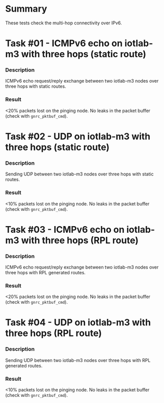 Summary
=======

These tests check the multi-hop connectivity over IPv6.

Task #01 - ICMPv6 echo on iotlab-m3 with three hops (static route)
==================================================================
### Description

ICMPv6 echo request/reply exchange between two iotlab-m3 nodes over three hops
with static routes.

### Result

<20% packets lost on the pinging node.
No leaks in the packet buffer (check with `gnrc_pktbuf_cmd`).

Task #02 - UDP on iotlab-m3 with three hops (static route)
==========================================================
### Description

Sending UDP between two iotlab-m3 nodes over three hops with static routes.

### Result

<10% packets lost on the pinging node.
No leaks in the packet buffer (check with `gnrc_pktbuf_cmd`).

Task #03 - ICMPv6 echo on iotlab-m3 with three hops (RPL route)
===============================================================
### Description

ICMPv6 echo request/reply exchange between two iotlab-m3 nodes over three hops
with RPL generated routes.

### Result

<20% packets lost on the pinging node.
No leaks in the packet buffer (check with `gnrc_pktbuf_cmd`).

Task #04 - UDP on iotlab-m3 with three hops (RPL route)
=======================================================
### Description

Sending UDP between two iotlab-m3 nodes over three hops with RPL generated routes.

### Result

<10% packets lost on the pinging node.
No leaks in the packet buffer (check with `gnrc_pktbuf_cmd`).

